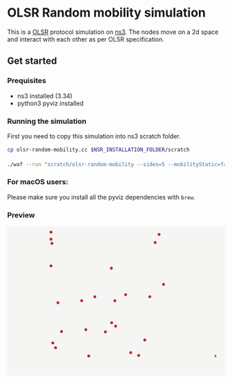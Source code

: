 # OLSR Random mobility simulation
This is a [OLSR](https://datatracker.ietf.org/doc/html/rfc3626) protocol simulation on [ns3](https://www.nsnam.org/). The nodes move on a 2d space and interact with each other as per OLSR specification.

## Get started
### Prequisites
* ns3 installed (3.34)
* python3 pyviz installed

### Running the simulation
First you need to copy this simulation into ns3 scratch folder.

```sh
cp olsr-random-mobility.cc $NSR_INSTALLATION_FOLDER/scratch

./waf --run "scratch/olsr-random-mobility --sides=5 --mobilityStatic=false" --vis
```

### For macOS users:
Please make sure you install all the pyviz dependencies with `brew`.

### Preview
![simulation](simulation.gif)
